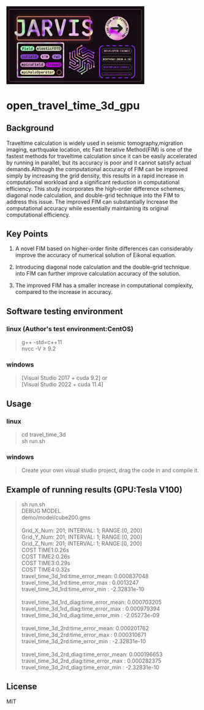 <img src="./jarvis_min.jpg" width = "360" align=center />

# open_travel_time_3d_gpu

## Background
Traveltime calculation is widely used in seismic tomography,migration imaging, earthquake location, etc Fast Iterative Method(FIM) is one of the fastest methods for traveltime calculation since it can be easily accelerated by running in parallel, but its accuracy is poor and it cannot satisfy actual demands.Although the computational accuracy of FIM can be improved simply by increasing the grid density, this results in a rapid increase in computational workload and a significant reduction in computational efficiency. This study incorporates the high-order difference schemes, diagonal node calculation, and double-grid technique into the FIM to address this issue. The improved FIM can substantially increase the computational accuracy while essentially maintaining its original computational efficiency.

## **Key Points**
1. A novel FIM based on higher-order finite differences can considerably improve the accuracy of numerical solution of Eikonal equation.

2. Introducing diagonal node calculation and the double-grid technique into FIM can further improve calculation accuracy of the solution.

3. The improved FIM has a smaller increase in computational complexity, compared to the increase in accuracy.

## Software testing environment
### linux (Author's test environment:CentOS)
>g++ -std=c++11<br>
>nvcc -V $\geqslant$ 9.2
### windows
>[Visual Studio 2017 + cuda 9.2] or<br>
 [Visual Studio 2022 + cuda 11.4]

## Usage
 ### linux
 > cd travel_time_3d<br>
 > sh run.sh

### windows
>Create your own visual studio project, drag the code in and compile it.

## Example of running results (GPU:Tesla V100)
>sh run.sh <br>
>DEBUG MODEL<br>
>demo/model/cube200.gms<br>
><br>
>Grid_X_Num:  201; INTERVAL:     1; RANGE:[0, 200]<br>
>Grid_Y_Num:  201; INTERVAL:     1; RANGE:[0, 200]<br>
>Grid_Z_Num:  201; INTERVAL:     1; RANGE:[0, 200]<br>
>COST TIME1:0.26s<br>
>COST TIME2:0.26s<br>
>COST TIME3:0.29s<br>
>COST TIME4:0.32s<br>
>travel_time_3d_1rd:time_error_mean:  0.000837048<br>
>travel_time_3d_1rd:time_error_max :  0.0013247<br>
>travel_time_3d_1rd:time_error_min :  -2.32831e-10<br>
><br>
>travel_time_3d_1rd_diag:time_error_mean:  0.000703205<br>
>travel_time_3d_1rd_diag:time_error_max :  0.000979394<br>
>travel_time_3d_1rd_diag:time_error_min :  -2.05273e-09<br>
><br>
>travel_time_3d_2rd:time_error_mean:  0.000201762<br>
>travel_time_3d_2rd:time_error_max :  0.000310671<br>
>travel_time_3d_2rd:time_error_min :  -2.32831e-10<br>
><br>
>travel_time_3d_2rd_diag:time_error_mean:  0.000196653<br>
>travel_time_3d_2rd_diag:time_error_max :  0.000282375<br>
>travel_time_3d_2rd_diag:time_error_min :  -2.32831e-10<br>

## License
MIT 